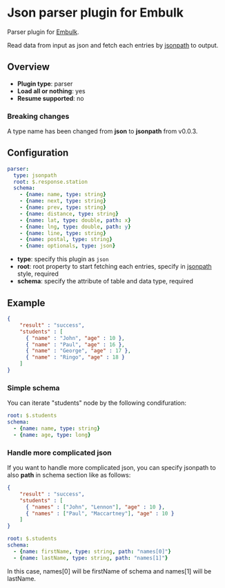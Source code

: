 # Json parser plugin for Embulk

Parser plugin for [Embulk](https://github.com/embulk/embulk).

Read data from input as json and fetch each entries by [jsonpath](http://goessner.net/articles/JsonPath/) to output.



## Overview

* **Plugin type**: parser
* **Load all or nothing**: yes
* **Resume supported**: no

### Breaking changes

A type name has been changed from **json** to **jsonpath** from v0.0.3.

## Configuration

```yaml
parser:
  type: jsonpath
  root: $.response.station
  schema:
    - {name: name, type: string}
    - {name: next, type: string}
    - {name: prev, type: string}
    - {name: distance, type: string}
    - {name: lat, type: double, path: x}
    - {name: lng, type: double, path: y}
    - {name: line, type: string}
    - {name: postal, type: string}
    - {name: optionals, type: json}
```

- **type**: specify this plugin as `json`
- **root**: root property to start fetching each entries, specify in [jsonpath](http://goessner.net/articles/JsonPath/) style, required
- **schema**: specify the attribute of table and data type, required


## Example

```json
{
    "result" : "success",
    "students" : [
      { "name" : "John", "age" : 10 },
      { "name" : "Paul", "age" : 16 },
      { "name" : "George", "age" : 17 },
      { "name" : "Ringo", "age" : 18 }
    ]
}
```

### Simple schema

You can iterate "students" node by the following condifuration:

```yaml
root: $.students
schema:
  - {name: name, type: string}
  - {name: age, type: long}
```

### Handle more complicated json


If you want to handle more complicated json, you can specify jsonpath to also **path** in schema section like as follows:

```json
{
    "result" : "success",
    "students" : [
      { "names" : ["John", "Lennon"], "age" : 10 },
      { "names" : ["Paul", "Maccartney"], "age" : 10 }
    ]
}
```

```yaml
root: $.students
schema:
  - {name: firstName, type: string, path: "names[0]"}
  - {name: lastName, type: string, path: "names[1]"}
```

In this case, names[0] will be firstName of schema and names[1] will be lastName.
